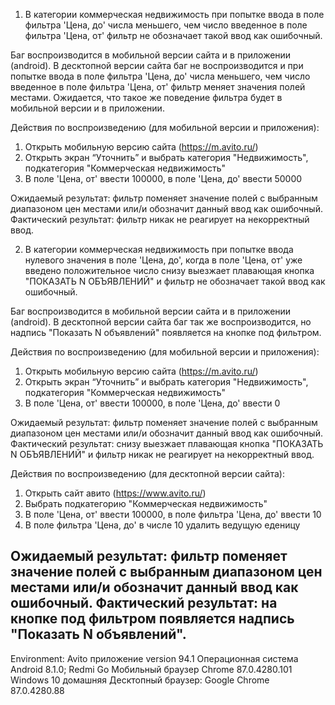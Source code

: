1) В категории коммерческая недвижимость при попытке ввода в поле фильтра 'Цена, до' числа меньшего, чем число введенное в поле фильтра 'Цена, от' фильтр не обозначает такой ввод как ошибочный.

Баг воспроизводится в мобильной версии сайта и в приложении (android). В десктопной версии сайта баг не воспроизводится и при попытке ввода в поле фильтра 'Цена, до' числа меньшего, чем число введенное в поле фильтра 'Цена, от' фильтр меняет значения полей местами. Ожидается, что такое же поведение фильтра будет в мобильной версии и в приложении.

Действия по воспроизведению (для мобильной версии и приложения):

1) Открыть мобильную версию сайта (https://m.avito.ru/)
2) Открыть экран “Уточнить” и выбрать категория "Недвижимость", подкатегория "Коммерческая недвижимость"
3) В поле 'Цена, от' ввести 100000, в поле 'Цена, до' ввести 50000

Ожидаемый результат: фильтр поменяет значение полей с выбранным диапазоном цен местами или/и обозначит данный ввод как ошибочный.
Фактический результат: фильтр никак не реагирует на некорректный ввод.

2) В категории коммерческая недвижимость при попытке ввода нулевого значения в поле 'Цена, до', когда в поле 'Цена, от' уже введено положительное число снизу выезжает плавающая кнопка "ПОКАЗАТЬ N ОБЪЯВЛЕНИЙ" и фильтр не обозначает такой ввод как ошибочный.

Баг воспроизводится в мобильной версии сайта и в приложении (android). В десктопной версии сайта баг так же воспроизводится, но надпись "Показать N объявлений" появляется на кнопке под фильтром.

Действия по воспроизведению (для мобильной версии и приложения):

1) Открыть мобильную версию сайта (https://m.avito.ru/)
2) Открыть экран “Уточнить” и выбрать категория "Недвижимость", подкатегория "Коммерческая недвижимость"
3) В поле 'Цена, от' ввести 100000, в поле 'Цена, до' ввести 0

Ожидаемый результат: фильтр поменяет значение полей с выбранным диапазоном цен местами или/и обозначит данный ввод как ошибочный.
Фактический результат: снизу выезжает плавающая кнопка "ПОКАЗАТЬ N ОБЪЯВЛЕНИЙ" и фильтр никак не реагирует на некорректный ввод.

Действия по воспроизведению (для десктопной версии сайта):

1) Открыть сайт авито (https://www.avito.ru/)
2) Выбрать подкатегорию "Коммерческая недвижимость"
3) В поле 'Цена, от' ввести 100000, в поле фильтра 'Цена, до' ввести 10
4) В поле фильтра 'Цена, до' в числе 10 удалить ведущую еденицу

Ожидаемый результат: фильтр поменяет значение полей с выбранным диапазоном цен местами или/и обозначит данный ввод как ошибочный.
Фактический результат: на кнопке под фильтром появляется надпись "Показать N объявлений".
----
Environment:
Avito приложение version 94.1
Операционная система Android 8.1.0; 
Redmi Go
Мобильный браузер Chrome 87.0.4280.101
Windows 10 домашняя
Десктопный браузер: Google Chrome 87.0.4280.88





